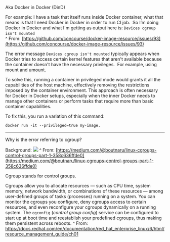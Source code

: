 
Aka Docker in Docker (DinD)

For example: I have a task that itself runs inside Docker container, what that means is that I need Docker in Docker in order to run CI job.  So I’m doing Docker in Docker and what I'm getting as output here is: `Devices cgroup isn't mounted`   
^ From: [https://github.com/concourse/docker-image-resource/issues/93](https://github.com/concourse/docker-image-resource/issues/93)  
  

The error message `Devices cgroup isn't mounted` typically appears when Docker tries to access certain kernel features that aren't available because the container doesn't have the necessary privileges.  For example, using mount and umount.

  

To solve this, running a container in privileged mode would grants it all the capabilities of the host machine, effectively removing the restrictions imposed by the container environment. This approach is often necessary for Docker in Docker setups, especially when the inner Docker needs to manage other containers or perform tasks that require more than basic container capabilities.

  

To fix this, you run a variation of this command:
```
docker run -it --privileged=true my-image.
```

---

Why is the error referring to cgroup?

  
Background:
![](https://i.imgur.com/kAcVC2b.png)
^ From: [https://medium.com/@boutnaru/linux-cgroups-control-groups-part-1-358c636ffde0](https://medium.com/@boutnaru/linux-cgroups-control-groups-part-1-358c636ffde0)

Cgroup stands for control groups.

Cgroups allow you to allocate resources — such as CPU time, system memory, network bandwidth, or combinations of these resources — among user-defined groups of tasks (processes) running on a system. You can monitor the cgroups you configure, deny cgroups access to certain resources, and even reconfigure your cgroups dynamically on a running system. The `cgconfig` (_control group config_) service can be configured to start up at boot time and reestablish your predefined cgroups, thus making them persistent across reboots.
^ From: https://docs.redhat.com/en/documentation/red_hat_enterprise_linux/6/html/resource_management_guide/ch01